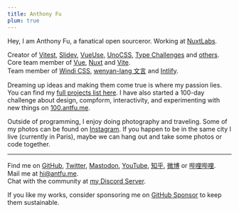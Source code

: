 ```yaml
---
title: Anthony Fu
plum: true
---
```


Hey, I am Anthony Fu, a fanatical open sourceror. Working at [NuxtLabs](https://nuxtlabs.com/).

Creator of [Vitest](https://github.com/vitest-dev/vitest), [Slidev](https://github.com/slidevjs/slidev), [VueUse](https://github.com/vueuse/vueuse), [UnoCSS](https://github.com/antfu/unocss), [Type Challenges](https://github.com/type-challenges/type-challenges) and [others](/projects).<br>
Core team member of [Vue](https://vuejs.org/), [Nuxt](http://nuxtjs.org/) and [Vite](http://vitejs.dev/).<br>
Team member of [Windi CSS](https://windicss.org/), [wenyan-lang 文言](https://wy-lang.org/) and [Intlify](https://github.com/intlify).

Dreaming up ideas and making them come true is where my passion lies. You can find my [full projects list here](/projects). I have also started a 100-day challenge about design, compform, interactivity, and experimenting with new things on [100.antfu.me](https://100.antfu.me/).

Outside of programming, I enjoy doing photography and traveling. Some of my photos can be found on [Instagram](https://www.instagram.com/antfu7). If you happen to be in the same city I live (currently in Paris), maybe we can hang out and take some photos or code together.

***

Find me on [GitHub](https://github.com/antfu), [Twitter](https://www.twitter.com/antfu7), [Mastodon](https://m.webtoo.ls/@antfu), [YouTube](https://www.youtube.com/anthonyfu7), [知乎](https://www.zhihu.com/people/antfu), [微博](https://weibo.com/u/7485197193) or [哔哩哔哩](https://space.bilibili.com/668380).<br>
Mail me at [hi@antfu.me](mailto:hi@antfu.me).<br>
Chat with the community at [my Discord Server](https://chat.antfu.me).

If you like my works, consider sponsoring me on [GitHub Sponsor](https://github.com/sponsors/antfu) to keep them sustainable.
